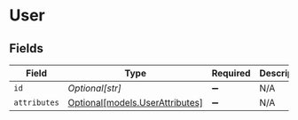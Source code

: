 # User


## Fields

| Field                                                          | Type                                                           | Required                                                       | Description                                                    |
| -------------------------------------------------------------- | -------------------------------------------------------------- | -------------------------------------------------------------- | -------------------------------------------------------------- |
| `id`                                                           | *Optional[str]*                                                | :heavy_minus_sign:                                             | N/A                                                            |
| `attributes`                                                   | [Optional[models.UserAttributes]](../models/userattributes.md) | :heavy_minus_sign:                                             | N/A                                                            |